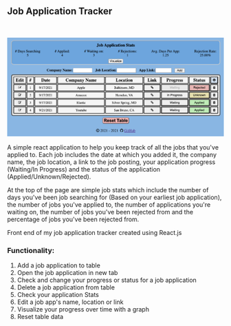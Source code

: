 ## Job Application Tracker

</br>

![Application Preview](../preview.png)

A simple react application to help you keep track of all the jobs that you've applied to. Each job includes the date at which you added it, the company name, the job location, a link to the job posting, your application progress (Waiting/In Progress) and the status of the application (Applied/Unknown/Rejected).

At the top of the page are simple job stats which include the number of days you've been job searching for (Based on your earliest job application), the number of jobs you've applied to, the number of applications you're waiting on, the number of jobs you've been rejected from and the percentage of jobs you've been rejected from.

Front end of my job application tracker created using React.js

### Functionality:
1. Add a job application to table
2. Open the job application in new tab
3. Check and change your progress or status for a job application
4. Delete a job application from table
5. Check your application Stats
6. Edit a job app's name, location or link
7. Visualize your progress over time with a graph
8. Reset table data